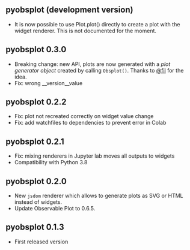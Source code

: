 ## pyobsplot (development version)


- It is now possible to use Plot.plot() directly to create a plot with the widget renderer. This is not documented for the moment.
  

## pyobsplot 0.3.0

- Breaking change: new API, plots are now generated with a *plot generator object* created by calling `Obsplot()`. Thanks to [@fil](https://github.com/fil) for the idea.
- Fix: wrong __version__value

## pyobsplot 0.2.2

- Fix: plot not recreated correctly on widget value change
- Fix: add watchfiles to dependencies to prevent error in Colab


## pyobsplot 0.2.1

- Fix: mixing renderers in Jupyter lab moves all outputs to widgets
- Compatibility with Python 3.8


## pyobsplot 0.2.0

- New `jsdom` renderer which allows to generate plots as SVG or HTML instead of widgets.
- Update Observable Plot to 0.6.5.


## pyobsplot 0.1.3

- First released version